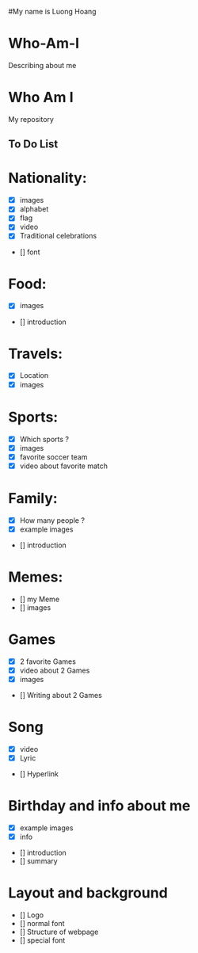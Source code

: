 #My name is Luong Hoang
# Who-Am-I
Describing about me
# Who Am I
My repository
## To Do List
# Nationality:
- [x] images
- [x] alphabet
- [x] flag
- [x] video
- [x] Traditional celebrations
- [] font
# Food:
- [x] images
- [] introduction
# Travels:
- [x] Location
- [x] images
# Sports:
- [x] Which sports ?
- [x] images
- [x] favorite soccer team
- [x] video about favorite match
# Family:
- [x] How many people ?
- [x] example images
- [] introduction
# Memes:
- [] my Meme
- [] images
# Games
- [x] 2 favorite Games
- [x] video about 2 Games
- [x] images
- [] Writing about 2 Games
# Song
- [x] video
- [x] Lyric
- [] Hyperlink
# Birthday and info about me
- [x] example images
- [x] info
- [] introduction
- [] summary
# Layout and background
- [] Logo
- [] normal font
- [] Structure of webpage
- [] special font
